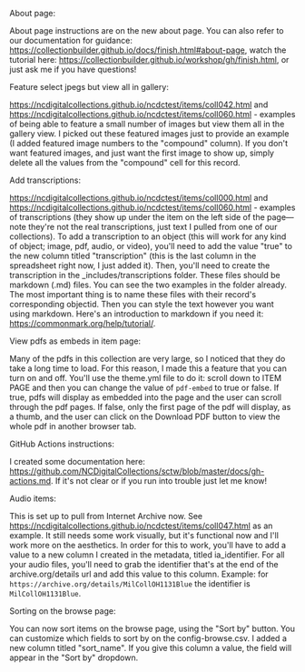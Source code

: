 About page:

About page instructions are on the new about page. You can also refer to our documentation for guidance: <https://collectionbuilder.github.io/docs/finish.html#about-page>, watch the tutorial here: <https://collectionbuilder.github.io/workshop/gh/finish.html>, or just ask me if you have questions!
 
Feature select jpegs but view all in gallery:

<https://ncdigitalcollections.github.io/ncdctest/items/coll042.html> and <https://ncdigitalcollections.github.io/ncdctest/items/coll060.html> - examples of being able to feature a small number of images but view them all in the gallery view. I picked out these featured images just to provide an example (I added featured image numbers to the "compound" column). If you don't want featured images, and just want the first image to show up, simply delete all the values from the "compound" cell for this record.
 
Add transcriptions:

<https://ncdigitalcollections.github.io/ncdctest/items/coll000.html> and <https://ncdigitalcollections.github.io/ncdctest/items/coll060.html> - examples of transcriptions (they show up under the item on the left side of the page—note they're not the real transcriptions, just text I pulled from one of our collections). To add a transcription to an object (this will work for any kind of object; image, pdf, audio, or video), you'll need to add the value "true" to the new column titled "transcription" (this is the last column in the spreadsheet right now, I just added it). Then, you'll need to create the transcription in the _includes/transcriptions folder. These files should be markdown (.md) files. You can see the two examples in the folder already. The most important thing is to name these files with their record's corresponding objectid. Then you can style the text however you want using markdown. Here's an introduction to markdown if you need it: <https://commonmark.org/help/tutorial/>.
 
View pdfs as embeds in item page:

Many of the pdfs in this collection are very large, so I noticed that they do take a long time to load. For this reason, I made this a feature that you can turn on and off. You'll use the theme.yml file to do it: scroll down to ITEM PAGE and then you can change the value of `pdf-embed` to true or false. If true, pdfs will display as embedded into the page and the user can scroll through the pdf pages. If false, only the first page of the pdf will display, as a thumb, and the user can click on the Download PDF button to view the whole pdf in another browser tab.
 
GitHub Actions instructions:

I created some documentation here: <https://github.com/NCDigitalCollections/sctw/blob/master/docs/gh-actions.md>. If it's not clear or if you run into trouble just let me know!
 
Audio items:

This is set up to pull from Internet Archive now. See <https://ncdigitalcollections.github.io/ncdctest/items/coll047.html> as an example. It still needs some work visually, but it's functional now and I'll work more on the aesthetics. In order for this to work, you'll have to add a value to a new column I created in the metadata, titled ia_identifier. For all your audio files, you'll need to grab the identifier that's at the end of the archive.org/details url and add this value to this column. Example: for `https://archive.org/details/MilCollOH1131Blue` the identifier is `MilCollOH1131Blue`.
 
Sorting on the browse page:

You can now sort items on the browse page, using the "Sort by" button. You can customize which fields to sort by on the config-browse.csv. I added a new column titled "sort_name". If you give this column a value, the field will appear in the "Sort by" dropdown.